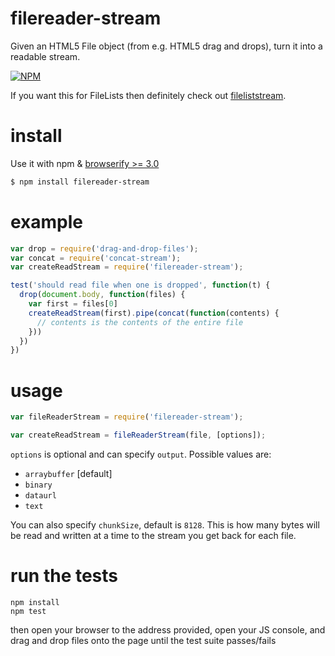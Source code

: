 # filereader-stream

Given an HTML5 File object (from e.g. HTML5 drag and drops), turn it into a readable stream.

[![NPM](https://nodei.co/npm/filereader-stream.png)](https://nodei.co/npm/filereader-stream/)

If you want this for FileLists then definitely check out [fileliststream](http://github.com/brianloveswords/fileliststream).

# install

Use it with npm & [browserify >= 3.0](/substack/node-browserify)

```bash
$ npm install filereader-stream
```

# example
```js
var drop = require('drag-and-drop-files');
var concat = require('concat-stream');
var createReadStream = require('filereader-stream');

test('should read file when one is dropped', function(t) {
  drop(document.body, function(files) {
    var first = files[0]
    createReadStream(first).pipe(concat(function(contents) {
      // contents is the contents of the entire file
    }))
  })
})
```

# usage

```js
var fileReaderStream = require('filereader-stream');

var createReadStream = fileReaderStream(file, [options]);
```

`options` is optional and can specify `output`. Possible values are:

* `arraybuffer` [default]
* `binary` 
* `dataurl`
* `text`

You can also specify `chunkSize`, default is `8128`. This is how many bytes will be read and written at a time to the stream you get back for each file.

# run the tests

```
npm install
npm test
```

then open your browser to the address provided, open your JS console, and drag and drop files onto the page until the test suite passes/fails
